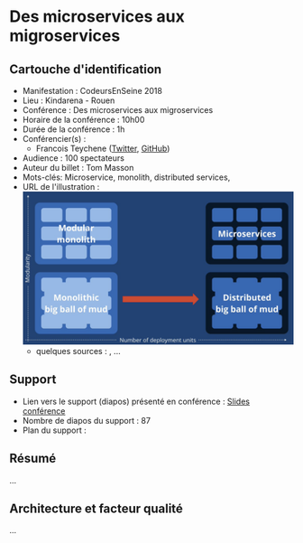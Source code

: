 # Des microservices aux migroservices

## Cartouche d'identification

- Manifestation : CodeursEnSeine 2018
- Lieu : Kindarena - Rouen
- Conférence : Des microservices aux migroservices
- Horaire de la conférence : 10h00
- Durée de la conférence : 1h
- Conférencier(s) :
  - Francois Teychene ([Twitter](https://twitter.com/fteychene), [GitHub](https://github.com/fteychene))
- Audience : 100 spectateurs
- Auteur du billet : Tom Masson
- Mots-clés: Microservice, monolith, distributed services,
- URL de l'illustration : ![Slide conf](image.png)
  - quelques sources : , ...

## Support

- Lien vers le support (diapos) présenté en conférence : [Slides conférence](https://docs.google.com/presentation/d/1Z3hkFPBPBTX7sRxmwzBnPfS_AaI6zLz18BrMeSpmXw8/present?slide=id.g480600b79f_0_1973)
- Nombre de diapos du support : 87
- Plan du support :

## Résumé

...

## Architecture et facteur qualité

...
